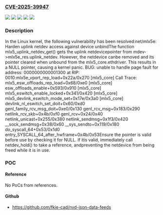 ### [CVE-2025-39947](https://cve.mitre.org/cgi-bin/cvename.cgi?name=CVE-2025-39947)
![](https://img.shields.io/static/v1?label=Product&message=Linux&color=blue)
![](https://img.shields.io/static/v1?label=Version&message=&color=brightgreen)
![](https://img.shields.io/static/v1?label=Version&message=5.13%20&color=brightgreen)
![](https://img.shields.io/static/v1?label=Version&message=7a9fb35e8c3a67145fca262c304de65cb2f83abf%20&color=brightgreen)
![](https://img.shields.io/static/v1?label=Vulnerability&message=n%2Fa&color=blue)

### Description

In the Linux kernel, the following vulnerability has been resolved:net/mlx5e: Harden uplink netdev access against device unbindThe function mlx5_uplink_netdev_get() gets the uplink netdevicepointer from mdev->mlx5e_res.uplink_netdev. However, the netdevice canbe removed and its pointer cleared when unbound from the mlx5_core.ethdriver. This results in a NULL pointer, causing a kernel panic. BUG: unable to handle page fault for address: 0000000000001300 at RIP: 0010:mlx5e_vport_rep_load+0x22a/0x270 [mlx5_core] Call Trace:  <TASK>  mlx5_esw_offloads_rep_load+0x68/0xe0 [mlx5_core]  esw_offloads_enable+0x593/0x910 [mlx5_core]  mlx5_eswitch_enable_locked+0x341/0x420 [mlx5_core]  mlx5_devlink_eswitch_mode_set+0x17e/0x3a0 [mlx5_core]  devlink_nl_eswitch_set_doit+0x60/0xd0  genl_family_rcv_msg_doit+0xe0/0x130  genl_rcv_msg+0x183/0x290  netlink_rcv_skb+0x4b/0xf0  genl_rcv+0x24/0x40  netlink_unicast+0x255/0x380  netlink_sendmsg+0x1f3/0x420  __sock_sendmsg+0x38/0x60  __sys_sendto+0x119/0x180  do_syscall_64+0x53/0x1d0  entry_SYSCALL_64_after_hwframe+0x4b/0x53Ensure the pointer is valid before use by checking it for NULL. If itis valid, immediately call netdev_hold() to take a reference, andpreventing the netdevice from being freed while it is in use.

### POC

#### Reference
No PoCs from references.

#### Github
- https://github.com/fkie-cad/nvd-json-data-feeds

